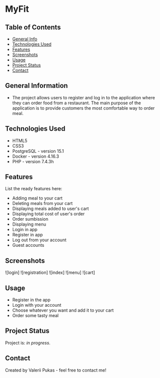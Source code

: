 # MyFit

## Table of Contents
* [General Info](#general-information)
* [Technologies Used](#technologies-used)
* [Features](#features)
* [Screenshots](#screenshots)
* [Usage](#usage)
* [Project Status](#project-status)
* [Contact](#contact)
<!-- * [License](#license) -->

## General Information
- The project allows users to register and log in to the application where they can order food from a restaurant. The main purpose of the application is to provide customers the most comfortable way to order meal.
<!-- You don't have to answer all the questions - just the ones relevant to your project. -->


## Technologies Used
- HTML5
- CSS3
- PostgreSQL - version 15.1
- Docker - version 4.16.3
- PHP - version 7.4.3h

## Features
List the ready features here:
- Adding meal to your cart
- Deleting meals from your cart
- Displaying meals added to user's cart
- Displaying total cost of user's order 
- Order sumbission
- Displaying menu
- Login in app
- Register in app
- Log out from your account
- Guest accounts

## Screenshots
![login]
![registration]
![index]
![menu]
![cart]
<!-- If you have screenshots you'd like to share, include them here. -->

## Usage
- Register in the app
- Login with your account
- Choose whatever you want and add it to your cart
- Order some tasty meal


## Project Status
Project is: _in progress_.

## Contact
Created by Valerii Pukas - feel free to contact me!